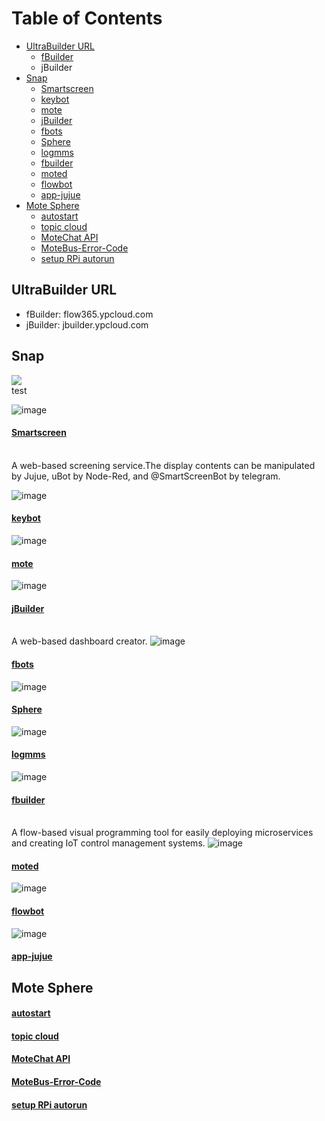 # Table of Contents
* [UltraBuilder URL](#ultraBuilder-url)
  - [fBuilder](#11)
  - jBuilder
* [Snap](#2)
  - [Smartscreen](#21)
  - [keybot](#22)
  - [mote](#23)
  - [jBuilder](#24)
  - [fbots](#25)
  - [Sphere](#26)
  - [logmms](#27)
  - [fbuilder](#28)
  - [moted](#29)
  - [flowbot](#210)
  - [app-jujue](#211)
* [Mote Sphere](#3)
  - [autostart](#autostart)
  - [topic cloud](#topic-cloud)
  - [MoteChat API](#Motechat-api)
  - [MoteBus-Error-Code](#motebus-error-code)
  - [setup RPi autorun](#setup-rpi-autorun)


## UltraBuilder URL
* fBuilder: flow365.ypcloud.com
* jBuilder: jbuilder.ypcloud.com


## <h2 id="2">Snap</h2>
<div>
  <img src="https://github.com/monica3386111/image/blob/main/smartscreen.png"/>
  <br> test
</div>

![image](https://github.com/monica3386111/image/blob/main/smartscreen.png)<h4 id="21">[Smartscreen](https://snapcraft.io/smartscreen)</h4>
<br>A web-based screening service.The display contents can be manipulated by Jujue, uBot by Node-Red, and @SmartScreenBot by telegram.

![image](https://github.com/monica3386111/image/blob/main/keybot.png)<h4 id="22">[keybot](https://snapcraft.io/keybot)</h4>
![image](https://github.com/monica3386111/image/blob/main/mote.png)<h4 id="23">[mote](https://snapcraft.io/mote)</h4>
![image](https://github.com/monica3386111/image/blob/main/jbuilder.png)<h4 id="24">[jBuilder](https://snapcraft.io/jbuilder)</h4>
<br>A web-based dashboard creator.
![image](https://github.com/monica3386111/image/blob/main/fbots.jpeg)<h4 id="25">[fbots](https://snapcraft.io/fbots)</h4>
![image](https://github.com/monica3386111/image/blob/main/sphere.png)<h4 id="26">[Sphere](https://snapcraft.io/sphere)</h4>
![image](https://github.com/monica3386111/image/blob/main/logmms.png)<h4 id="27">[logmms](https://snapcraft.io/logmms)</h4>
![image](https://res.cloudinary.com/canonical/image/fetch/f_auto,q_auto,fl_sanitize,w_60,h_60/https://dashboard.snapcraft.io/site_media/appmedia/2020/05/FB.png)<h4 id="28">[fbuilder](https://snapcraft.io/fbuilder)</h4>
<br>A flow-based visual programming tool for easily deploying microservices and creating IoT control management systems.
![image](https://res.cloudinary.com/canonical/image/fetch/f_auto,q_auto,fl_sanitize,w_60,h_60/https://dashboard.snapcraft.io/site_media/appmedia/2020/08/7A7FE9FD-366E-43A5-8006-69EDFFF2548E.jpeg.png)<h4 id="29">[moted](https://snapcraft.io/moted)</h4>
![image](https://res.cloudinary.com/canonical/image/fetch/f_auto,q_auto,fl_sanitize,w_60,h_60/https://dashboard.snapcraft.io/site_media/appmedia/2020/03/fbuilder.jpeg_IMnAKHn.png)<h4 id="210">[flowbot](https://snapcraft.io/flowbot)</h4>
![image](https://res.cloudinary.com/canonical/image/fetch/f_auto,q_auto,fl_sanitize,w_60,h_60/https://dashboard.snapcraft.io/site_media/appmedia/2019/10/jujue_320x320.png)<h4 id="211">[app-jujue](https://snapcraft.io/app-jujue)</h4>


## <h2 id="3">Mote Sphere</h2>
#### [autostart](https://gitwork.ypcloud.com/clouder-20/c20-weichen/blob/master/autostart.md)
#### [topic cloud](https://gitwork.ypcloud.com/clouder-19/c19-dawn/blob/master/topic%20cloud.md)
#### [MoteChat API](https://gitwork.ypcloud.com/clouder-17/c17-wei/blob/master/md%20file/MoteChat%20API/MoteChat%20API.md)
#### [MoteBus-Error-Code](https://gitwork.ypcloud.com/clouder-17/c17-wei/blob/master/md%20file/MoteBus-Error-Code.md)
#### [setup RPi autorun](https://gitwork.ypcloud.com/clouder-17/c17-wei/blob/master/md%20file/setup%20RPi%20autorun.md)

